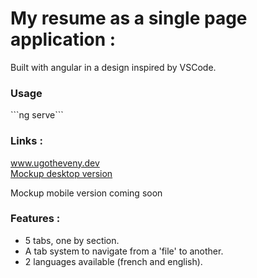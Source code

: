 <h1>My resume as a single page application :</h1>
<p>Built with angular in a design inspired by VSCode.</p>

<h3>Usage</h3>
```ng serve```

<h3>Links :</h4>
<a href="https://www.ugotheveny.dev">www.ugotheveny.dev</a><br>
<a href="https://www.figma.com/proto/SMuJP8l5ViqWUbCLX21xUC/My-Resume?node-id=44%3A19477&scaling=scale-down&page-id=44%3A19476&starting-point-node-id=44%3A19477" target="_blank">Mockup desktop version</a>
<p>Mockup mobile version coming soon</p>


<h3>Features :</h3>
<ul>
  <li>5 tabs, one by section.</li>
  <li>A tab system to navigate from a 'file' to another.</li>
  <li>2 languages available (french and english).</li>
</ul>
